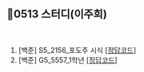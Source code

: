 ## 📘0513 스터디(이주희)
</br>

1. [백준] S5_2156_포도주 시식 [[정답코드](포도주시식.java)]
2. [백준] G5_5557_1학년 [[정답코드](1학년.java)]
